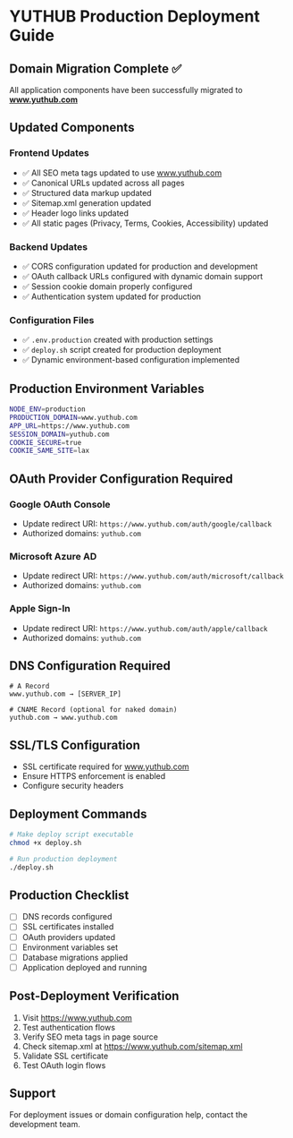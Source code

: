 # YUTHUB Production Deployment Guide

## Domain Migration Complete ✅

All application components have been successfully migrated to **www.yuthub.com**

## Updated Components

### Frontend Updates

- ✅ All SEO meta tags updated to use www.yuthub.com
- ✅ Canonical URLs updated across all pages
- ✅ Structured data markup updated
- ✅ Sitemap.xml generation updated
- ✅ Header logo links updated
- ✅ All static pages (Privacy, Terms, Cookies, Accessibility) updated

### Backend Updates

- ✅ CORS configuration updated for production and development
- ✅ OAuth callback URLs configured with dynamic domain support
- ✅ Session cookie domain properly configured
- ✅ Authentication system updated for production

### Configuration Files

- ✅ `.env.production` created with production settings
- ✅ `deploy.sh` script created for production deployment
- ✅ Dynamic environment-based configuration implemented

## Production Environment Variables

```bash
NODE_ENV=production
PRODUCTION_DOMAIN=www.yuthub.com
APP_URL=https://www.yuthub.com
SESSION_DOMAIN=yuthub.com
COOKIE_SECURE=true
COOKIE_SAME_SITE=lax
```

## OAuth Provider Configuration Required

### Google OAuth Console

- Update redirect URI: `https://www.yuthub.com/auth/google/callback`
- Authorized domains: `yuthub.com`

### Microsoft Azure AD

- Update redirect URI: `https://www.yuthub.com/auth/microsoft/callback`
- Authorized domains: `yuthub.com`

### Apple Sign-In

- Update redirect URI: `https://www.yuthub.com/auth/apple/callback`
- Authorized domains: `yuthub.com`

## DNS Configuration Required

```
# A Record
www.yuthub.com → [SERVER_IP]

# CNAME Record (optional for naked domain)
yuthub.com → www.yuthub.com
```

## SSL/TLS Configuration

- SSL certificate required for www.yuthub.com
- Ensure HTTPS enforcement is enabled
- Configure security headers

## Deployment Commands

```bash
# Make deploy script executable
chmod +x deploy.sh

# Run production deployment
./deploy.sh
```

## Production Checklist

- [ ] DNS records configured
- [ ] SSL certificates installed
- [ ] OAuth providers updated
- [ ] Environment variables set
- [ ] Database migrations applied
- [ ] Application deployed and running

## Post-Deployment Verification

1. Visit https://www.yuthub.com
2. Test authentication flows
3. Verify SEO meta tags in page source
4. Check sitemap.xml at https://www.yuthub.com/sitemap.xml
5. Validate SSL certificate
6. Test OAuth login flows

## Support

For deployment issues or domain configuration help, contact the development team.

